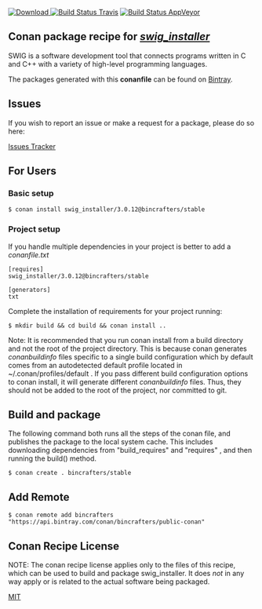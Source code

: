 [![Download](https://api.bintray.com/packages/bincrafters/public-conan/swig_installer%3Abincrafters/images/download.svg) ](https://bintray.com/bincrafters/public-conan/swig_installer%3Abincrafters/_latestVersion)
[![Build Status Travis](https://travis-ci.com/bincrafters/conan-swig_installer.svg?branch=stable%2F3.0.12)](https://travis-ci.com/bincrafters/conan-swig_installer)
[![Build Status AppVeyor](https://ci.appveyor.com/api/projects/status/github/bincrafters/conan-swig_installer?branch=stable%2F3.0.12&svg=true)](https://ci.appveyor.com/project/bincrafters/conan-swig_installer)

## Conan package recipe for [*swig_installer*](http://www.swig.org)

SWIG is a software development tool that connects programs written
                     in C and C++ with a variety of high-level programming languages.

The packages generated with this **conanfile** can be found on [Bintray](https://bintray.com/bincrafters/public-conan/swig_installer%3Abincrafters).


## Issues

If you wish to report an issue or make a request for a package, please do so here:

[Issues Tracker](https://github.com/bincrafters/community/issues)


## For Users

### Basic setup

    $ conan install swig_installer/3.0.12@bincrafters/stable

### Project setup

If you handle multiple dependencies in your project is better to add a *conanfile.txt*

    [requires]
    swig_installer/3.0.12@bincrafters/stable

    [generators]
    txt

Complete the installation of requirements for your project running:

    $ mkdir build && cd build && conan install ..

Note: It is recommended that you run conan install from a build directory and not the root of the project directory.  This is because conan generates *conanbuildinfo* files specific to a single build configuration which by default comes from an autodetected default profile located in ~/.conan/profiles/default .  If you pass different build configuration options to conan install, it will generate different *conanbuildinfo* files.  Thus, they should not be added to the root of the project, nor committed to git.


## Build and package

The following command both runs all the steps of the conan file, and publishes the package to the local system cache.  This includes downloading dependencies from "build_requires" and "requires" , and then running the build() method.

    $ conan create . bincrafters/stable




## Add Remote

    $ conan remote add bincrafters "https://api.bintray.com/conan/bincrafters/public-conan"


## Conan Recipe License

NOTE: The conan recipe license applies only to the files of this recipe, which can be used to build and package swig_installer.
It does *not* in any way apply or is related to the actual software being packaged.

[MIT](https://github.com/bincrafters/conan-swig/blob/stable/3.0.12/LICENSE.md)
